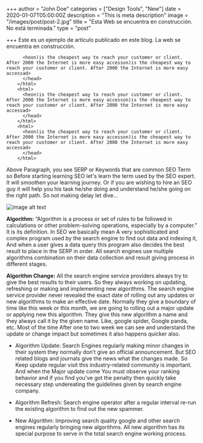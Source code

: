 +++
author = "John Doe"
categories = ["Design Tools", "New"]
date = 2020-01-07T05:00:00Z
description = "This is meta description"
image = "/images/post/post-2.jpg"
title = "Esta Web se encuentra en construcción. No está terminada."
type = "post"

+++
Este es un ejemplo de artículo publicado en este blog. La web se encuentra en construcción.

```   <html>
      <heon)is the cheapest way to reach your customer or client. After 2000 the Internet is more easy accesson)is the cheapest way to reach your customer or client. After 2000 the Internet is more easy accessad>
      </head>
    </html>
    <html>
      <heon)is the cheapest way to reach your customer or client. After 2000 the Internet is more easy accesson)is the cheapest way to reach your customer or client. After 2000 the Internet is more easy accessad>
      </head>
    </html>
    <html>
      <heon)is the cheapest way to reach your customer or client. After 2000 the Internet is more easy accesson)is the cheapest way to reach your customer or client. After 2000 the Internet is more easy accessad>
      </head>
    </html>
```

Above Paragraph, you see SERP or Keywords that are common SEO Term so Before starting learning SEO let's learn the term used by the SEO expert. It will smoothen your learning journey. Or if you are wishing to hire an SEO guy it will help you his task he/she doing and understand he/she going on the right path. So not making delay let dive…

![image alt text](/images/post/post-2.jpg)

**Algorithm:** “Algorithm is a process or set of rules to be followed in calculations or other problem-solving operations, especially by a computer.” It is its definition. In SEO we basically mean A very sophisticated and complex program used by the search engine to find out data and indexing it, And when a user gives a data query this program also decides the best result to place in the SERP in order. All search engines use multiple algorithms combination on their data collection and result giving process in different stages.

**Algorithm Change:** All the search engine service providers always try to give the best results to their users. So they always working on updating, refreshing or making and implementing new algorithms. The search engine service provider never revealed the exact date of rolling out any updates or new algorithms to make an effective date. Normally they give a boundary of time like this week or this month, we are going to rolling out a major update or applying new this algorithm. They give this new algorithm a name and they always call it by the given name. Like, google spider, Google panda, etc. Most of the time After one to two week we can see and understand the update or change impact but sometimes it also happens quicker also.

* Algorithm Update: Search Engines regularly making minor changes in their system they normally don’t give an official announcement. But SEO related blogs and journals give the news what the changes made. So Keep update regular visit this industry-related community is important. And when the Major update come You must observe your ranking behavior and if you find you've got the penalty then quickly take necessary step undereating the guidelines given by search engine company.

* Algorithm Refresh: Search engine operator after a regular interval re-run the existing algorithm to find out the new spammer.

* New Algorithm: Improving search quality google and other search engines regularly bringing new algorithms. All new algorithm has its special purpose to serve in the total search engine working process.